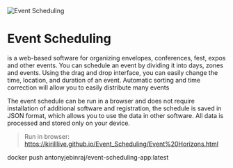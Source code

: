 ![Event Scheduling](https://repository-images.githubusercontent.com/842594024/b1730e26-55e6-4542-b382-02c83035714c)

# Event Scheduling
is a web-based software for organizing envelopes, conferences, fest, expos and other events. You can schedule an event by dividing it into days, zones and events. Using the drag and drop interface, you can easily change the time, location, and duration of an event. Automatic sorting and time correction will allow you to easily distribute many events

The event schedule can be run in a browser and does not require installation of additional software and registration, the schedule is saved in JSON format, which allows you to use the data in other software. All data is processed and stored only on your device.

> Run in browser: https://kirilllive.github.io/Event_Scheduling/Event%20Horizons.html

docker push antonyjebinraj/event-scheduling-app:latest
